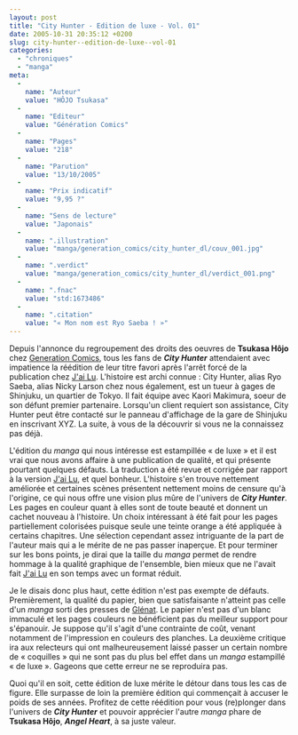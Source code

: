 ```yaml
---
layout: post
title: "City Hunter - Edition de luxe - Vol. 01"
date: 2005-10-31 20:35:12 +0200
slug: city-hunter--edition-de-luxe--vol-01
categories:
  - "chroniques"
  - "manga"
meta:
  -
    name: "Auteur"
    value: "HÔJO Tsukasa"
  -
    name: "Editeur"
    value: "Génération Comics"
  -
    name: "Pages"
    value: "218"
  -
    name: "Parution"
    value: "13/10/2005"
  -
    name: "Prix indicatif"
    value: "9,95 ?"
  -
    name: "Sens de lecture"
    value: "Japonais"
  -
    name: ".illustration"
    value: "manga/generation_comics/city_hunter_dl/couv_001.jpg"
  -
    name: ".verdict"
    value: "manga/generation_comics/city_hunter_dl/verdict_001.png"
  -
    name: ".fnac"
    value: "std:1673486"
  -
    name: ".citation"
    value: "« Mon nom est Ryo Saeba ! »"
---
```


Depuis l'annonce du regroupement des droits des oeuvres de **Tsukasa Hôjo** chez [Generation Comics](http://www.paninicomicsfrance.com), tous les fans de **_City Hunter_** attendaient avec impatience la réédition de leur titre favori après l'arrêt forcé de la publication chez [J'ai Lu](http://www.jailu.com/). L'histoire est archi connue : City Hunter, alias Ryo Saeba, alias Nicky Larson chez nous également, est un tueur à gages de Shinjuku, un quartier de Tokyo. Il fait équipe avec Kaori Makimura, soeur de son défunt premier partenaire. Lorsqu'un client requiert son assistance, City Hunter peut être contacté sur le panneau d'affichage de la gare de Shinjuku en inscrivant XYZ. La suite, à vous de la découvrir si vous ne la connaissez pas déjà.

L'édition du _manga_ qui nous intéresse est estampillée « de luxe » et il est vrai que nous avons affaire à une publication de qualité, et qui présente pourtant quelques défauts. La traduction a été revue et corrigée par rapport à la version [J'ai Lu](http://www.jailu.com/), et quel bonheur. L'histoire s'en trouve nettement améliorée et certaines scènes présentent nettement moins de censure qu'à l'origine, ce qui nous offre une vision plus mûre de l'univers de **_City Hunter_**. Les pages en couleur quant à elles sont de toute beauté et donnent un cachet nouveau à l'histoire. Un choix intéressant à été fait pour les pages partiellement colorisées puisque seule une teinte orange a été appliquée à certains chapitres. Une sélection cependant assez intriguante de la part de l'auteur mais qui a le mérite de ne pas passer inaperçue. Et pour terminer sur les bons points, je dirai que la taille du _manga_ permet de rendre hommage à la qualité graphique de l'ensemble, bien mieux que ne l'avait fait [J'ai Lu](http://www.jailu.com/) en son temps avec un format réduit.

Je le disais donc plus haut, cette édition n'est pas exempte de défauts. Premièrement, la qualité du papier, bien que satisfaisante n'atteint pas celle d'un _manga_ sorti des presses de [Glénat](http://www.glenat.com). Le papier n'est pas d'un blanc immaculé et les pages couleurs ne bénéficient pas du meilleur support pour s'épanouir. Je suppose qu'il s'agit d'une contrainte de coût, venant notamment de l'impression en couleurs des planches. La deuxième critique ira aux relecteurs qui ont malheureusement laissé passer un certain nombre de « coquilles » qui ne sont pas du plus bel effet dans un _manga_ estampillé « de luxe ». Gageons que cette erreur ne se reproduira pas.

Quoi qu'il en soit, cette édition de luxe mérite le détour dans tous les cas de figure. Elle surpasse de loin la première édition qui commençait à accuser le poids de ses années. Profitez de cette réédition pour vous (re)plonger dans l'univers de **_City Hunter_** et pouvoir apprécier l'autre _manga_ phare de **Tsukasa Hôjo**, **_Angel Heart_**, à sa juste valeur.